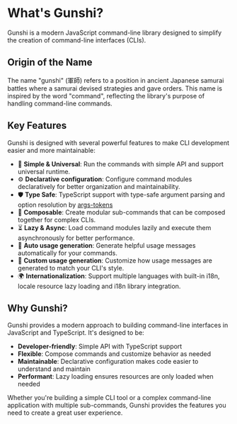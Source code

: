 # What's Gunshi?

Gunshi is a modern JavaScript command-line library designed to simplify the creation of command-line interfaces (CLIs).

## Origin of the Name

The name "gunshi" (軍師) refers to a position in ancient Japanese samurai battles where a samurai devised strategies and gave orders. This name is inspired by the word "command", reflecting the library's purpose of handling command-line commands.

## Key Features

Gunshi is designed with several powerful features to make CLI development easier and more maintainable:

- 📏 **Simple & Universal**: Run the commands with simple API and support universal runtime.
- ⚙️ **Declarative configuration**: Configure command modules declaratively for better organization and maintainability.
- 🛡️ **Type Safe**: TypeScript support with type-safe argument parsing and option resolution by [args-tokens](https://github.com/kazupon/args-tokens)
- 🧩 **Composable**: Create modular sub-commands that can be composed together for complex CLIs.
- ⏳ **Lazy & Async**: Load command modules lazily and execute them asynchronously for better performance.
- 📜 **Auto usage generation**: Generate helpful usage messages automatically for your commands.
- 🎨 **Custom usage generation**: Customize how usage messages are generated to match your CLI's style.
- 🌍 **Internationalization**: Support multiple languages with built-in i18n, locale resource lazy loading and i18n library integration.

## Why Gunshi?

Gunshi provides a modern approach to building command-line interfaces in JavaScript and TypeScript. It's designed to be:

- **Developer-friendly**: Simple API with TypeScript support
- **Flexible**: Compose commands and customize behavior as needed
- **Maintainable**: Declarative configuration makes code easier to understand and maintain
- **Performant**: Lazy loading ensures resources are only loaded when needed

Whether you're building a simple CLI tool or a complex command-line application with multiple sub-commands, Gunshi provides the features you need to create a great user experience.
